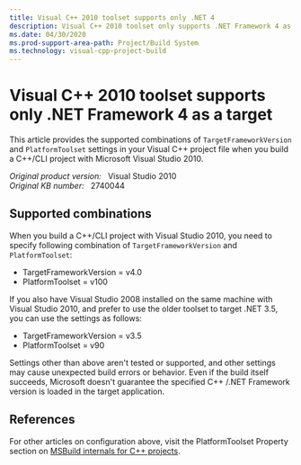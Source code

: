 ```yaml
---
title: Visual C++ 2010 toolset supports only .NET 4
description: Visual C++ 2010 toolset only supports .NET Framework 4 as a target framework version.
ms.date: 04/30/2020
ms.prod-support-area-path: Project/Build System
ms.technology: visual-cpp-project-build
---
```

# Visual C++ 2010 toolset supports only .NET Framework 4 as a target

This article provides the supported combinations of `TargetFrameworkVersion` and `PlatformToolset` settings in your Visual C++ project file when you build a C++/CLI project with Microsoft Visual Studio 2010.

_Original product version:_ &nbsp; Visual Studio 2010  
_Original KB number:_ &nbsp; 2740044

## Supported combinations

When you build a C++/CLI project with Visual Studio 2010, you need to specify following combination of `TargetFrameworkVersion` and `PlatformToolset`:

- TargetFrameworkVersion = v4.0
- PlatformToolset = v100

If you also have Visual Studio 2008 installed on the same machine with Visual Studio 2010, and prefer to use the older toolset to target .NET 3.5, you can use the settings as follows:

- TargetFrameworkVersion = v3.5
- PlatformToolset = v90

Settings other than above aren't tested or supported, and other settings may cause unexpected build errors or behavior. Even if the build itself succeeds, Microsoft doesn't guarantee the specified C++ /.NET Framework version is loaded in the target application.

## References

For other articles on configuration above, visit the PlatformToolset Property section on [MSBuild internals for C++ projects](/cpp/build/reference/msbuild-visual-cpp-overview).

